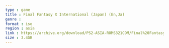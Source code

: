```yaml
---
type : game
title : Final Fantasy X International (Japan) (En,Ja)
genre : 
format : iso
region : asia
link : https://archive.org/download/PS2-ASIA-ROMS321COM/Final%20Fantasy%20X%20International%20%28Japan%29%20%28En%2CJa%29.7z
size : 3.4GB
---
```

